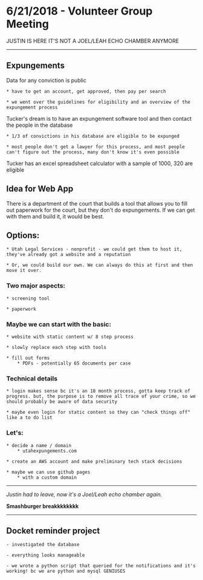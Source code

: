 # 6/21/2018 - Volunteer Group Meeting

JUSTIN IS HERE IT'S NOT A JOEL/LEAH ECHO CHAMBER ANYMORE

---

## Expungements

Data for any conviction is public

    * have to get an account, get approved, then pay per search

    * we went over the guidelines for eligibility and an overview of the expungement process

Tucker's dream is to have an expungement software tool and then contact the people in the database

    * 1/3 of convictions in his database are eligible to be expunged

    * most people don't get a lawyer for this process, and most people can't figure out the process, many don't know it's even possible

Tucker has an excel spreadsheet calculator with a sample of 1000, 320 are eligible

## Idea for Web App

There is a department of the court that builds a tool that allows you to fill out paperwork for the court, but they don't do expungements. If we can get with them and build it, it would be best.

## Options: 

    * Utah Legal Services - nonprofit - we could get them to host it, they've already got a website and a reputation

    * Or, we could build our own. We can always do this at first and then move it over.

### Two major aspects:

    * screening tool

    * paperwork

### Maybe we can start with the basic:

    * website with static content w/ 8 step process

    * slowly replace each step with tools
    
    * fill out forms
        * PDFs - potentially 65 documents per case

### Technical details

    * login makes sense bc it's an 18 month process, gotta keep track of progress. but, the purpose is to remove all trace of your crime, so we should probably be aware of data security
    
    * maybe even login for static content so they can "check things off" like a to do list

### Let's:

    * decide a name / domain
        * utahexpungements.com
    
    * create an AWS account and make preliminary tech stack decisions
    
    * maybe we can use github pages
        * with a custom domain

---

*Justin had to leave, now it's a Joel/Leah echo chamber again.*

**Smashburger breakkkkkkkk**

---

## Docket reminder project

    - investigated the database
    
    - everything looks manageable
    
    - we wrote a python script that queried for the notifications and it's working! bc we are python and mysql GENIUSES